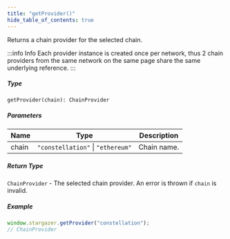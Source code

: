 ```yaml
---
title: "getProvider()"
hide_table_of_contents: true
---
```


<head>
  <meta
    name="description"
    content="Returns a chain provider for the selected chain."
  />
</head>

<intro-end />

Returns a chain provider for the selected chain.

:::info Info
Each provider instance is created once per network, thus 2 chain providers from the same network on the same page share the same underlying reference.
:::

##### Type

`getProvider(chain): ChainProvider`

##### Parameters

| Name  | Type                              | Description |
| ----- | --------------------------------- | ----------- |
| chain | `"constellation"` \| `"ethereum"` | Chain name. |

##### Return Type

`ChainProvider` - The selected chain provider. An error is thrown if `chain` is invalid.

##### Example

```typescript title="TypeScript"
window.stargazer.getProvider("constellation");
// ChainProvider
```
